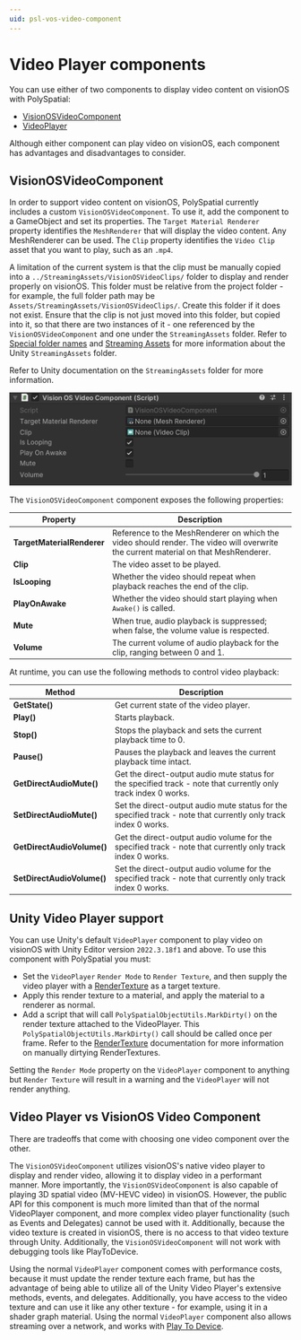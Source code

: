 ```yaml
---
uid: psl-vos-video-component
---
```

# Video Player components
You can use either of two components to display video content on visionOS with PolySpatial:

- [VisionOSVideoComponent](#visionosvideocomponent)
- [VideoPlayer](#video-player)

Although either component can play video on visionOS, each component has advantages and disadvantages to consider.

## VisionOSVideoComponent

In order to support video content on visionOS, PolySpatial currently includes a custom `VisionOSVideoComponent`. To use it, add the component to a GameObject and set its properties. The `Target Material Renderer` property identifies the `MeshRenderer` that will display the video content. Any MeshRenderer can be used. The `Clip` property identifies the `Video Clip` asset that you want to play, such as an `.mp4`.

A limitation of the current system is that the clip must be manually copied into a `../StreamingAssets/VisionOSVideoClips/` folder to display and render properly on visionOS. This folder must be relative from the project folder - for example, the full folder path may be `Assets/StreamingAssets/VisionOSVideoClips/`. Create this folder if it does not exist. Ensure that the clip is not just moved into this folder, but copied into it, so that there are two instances of it - one referenced by the `VisionOSVideoComponent` and one under the `StreamingAssets` folder. Refer to [Special folder names](xref:SpecialFolders) and [Streaming Assets](xref:StreamingAssets) for more information about the Unity `StreamingAssets` folder.

Refer to Unity documentation on the `StreamingAssets` folder for more information.

![VisionOSVideoComponent](images/ReferenceGuide/VisionOSVideoComponent.png)

The `VisionOSVideoComponent` component exposes the following properties:

| **Property** | **Description** |
| --- | --- |
| **TargetMaterialRenderer** | Reference to the MeshRenderer on which the video should render. The video will overwrite the current material on that MeshRenderer. |
| **Clip** | The video asset to be played. |
| **IsLooping** | Whether the video should repeat when playback reaches the end of the clip. |
| **PlayOnAwake** | Whether the video should start playing when `Awake()` is called.|
| **Mute** | When true, audio playback is suppressed; when false, the volume value is respected. |
| **Volume** | The current volume of audio playback for the clip, ranging between 0 and 1. |

At runtime, you can use the following methods to control video playback:

| **Method**                   | **Description**                                                                                                 |
|------------------------------|-----------------------------------------------------------------------------------------------------------------|
| **GetState()**               | Get current state of the video player.                                                                          |
| **Play()**                   | Starts playback.                                                                                                |
| **Stop()**                   | Stops the playback and sets the current playback time to 0.                                                     |
| **Pause()**                  | Pauses the playback and leaves the current playback time intact.                                                |
| **GetDirectAudioMute()**     | Get the direct-output audio mute status for the specified track - note that currently only track index 0 works. |
| **SetDirectAudioMute()**     | Set the direct-output audio mute status for the specified track - note that currently only track index 0 works. |
| **GetDirectAudioVolume()**   | Get the direct-output audio volume for the specified track - note that currently only track index 0 works.      |
| **SetDirectAudioVolume()**   | Set the direct-output audio volume for the specified track - note that currently only track index 0 works.      |

<a id="video-player"></a>
## Unity Video Player support

You can use Unity's default `VideoPlayer` component to play video on visionOS with Unity Editor version `2022.3.18f1` and above. To use this component with PolySpatial you must:
* Set the `VideoPlayer` `Render Mode` to `Render Texture`, and then supply the video player with a [RenderTexture](xref:psl-vos-render-textures) as a target texture.
* Apply this render texture to a material, and apply the material to a renderer as normal.
* Add a script that will call `PolySpatialObjectUtils.MarkDirty()` on the render texture attached to the VideoPlayer. This `PolySpatialObjectUtils.MarkDirty()` call should be called once per frame. Refer to the [RenderTexture](xref:psl-vos-render-textures) documentation for more information on manually dirtying RenderTextures.

Setting the `Render Mode` property on the `VideoPlayer` component to anything but `Render Texture` will result in a warning and the `VideoPlayer` will not render anything.


## Video Player vs VisionOS Video Component

There are tradeoffs that come with choosing one video component over the other.

The `VisionOSVideoComponent` utilizes visionOS's native video player to display and render video, allowing it to display video in a performant manner. More importantly, the `VisionOSVideoComponent` is also capable of playing 3D spatial video (MV-HEVC video) in visionOS. However, the public API for this component is much more limited than that of the normal VideoPlayer component, and more complex video player functionality (such as Events and Delegates) cannot be used with it. Additionally, because the video texture is created in visionOS, there is no access to that video texture through Unity. Additionally, the `VisionOSVideoComponent` will not work with debugging tools like PlayToDevice.


Using the normal `VideoPlayer` component comes with performance costs, because it must update the render texture each frame, but has the advantage of being able to utilize all of the Unity Video Player's extensive methods, events, and delegates. Additionally, you have access to the video texture and can use it like any other texture - for example, using it in a shader graph material. Using the normal `VideoPlayer` component also allows streaming over a network, and works with [Play To Device](xref:psl-play-to-device).
